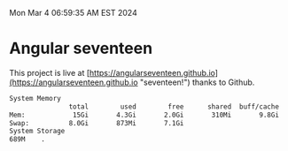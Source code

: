 Mon Mar  4 06:59:35 AM EST 2024

# Angular seventeen


This project is live at [https://angularseventeen.github.io](https://angularseventeen.github.io "seventeen!") thanks to Github.

```bash
System Memory
               total        used        free      shared  buff/cache   available
Mem:            15Gi       4.3Gi       2.0Gi       310Mi       9.8Gi        11Gi
Swap:          8.0Gi       873Mi       7.1Gi
System Storage
689M	.
```
